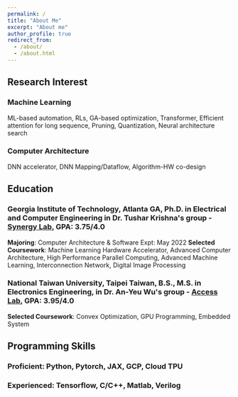 ```yaml
---
permalink: /
title: "About Me"
excerpt: "About me"
author_profile: true
redirect_from: 
  - /about/
  - /about.html
---
```




## Research Interest
### Machine Learning
ML-based automation, RLs, GA-based optimization, Transformer, Efficient attention for long sequence, Pruning, Quantization, Neural architecture search
### Computer Architecture
DNN accelerator, DNN Mapping/Dataflow, Algorithm-HW co-design



## Education
### Georgia Institute of Technology, Atlanta GA, Ph.D. in Electrical and Computer Engineering in Dr. Tushar Krishna's group - [Synergy Lab](https://synergy.ece.gatech.edu/), GPA: 3.75/4.0
**Majoring**: Computer Architecture & Software											   Expt: May 2022
**Selected Coursework**: Machine Learning Hardware Accelerator, Advanced Computer Architecture, High Performance Parallel Computing, Advanced Machine Learning, Interconnection Network, Digital Image Processing
### National Taiwan University, Taipei Taiwan, B.S., M.S. in Electronics Engineering, in Dr. An-Yeu Wu's group - [Access Lab](http://access.ee.ntu.edu.tw/), GPA: 3.95/4.0
**Selected Coursework**: Convex Optimization, GPU Programming, Embedded System



## Programming Skills
### Proficient: Python, Pytorch, JAX, GCP, Cloud TPU
### Experienced: Tensorflow, C/C++, Matlab, Verilog
